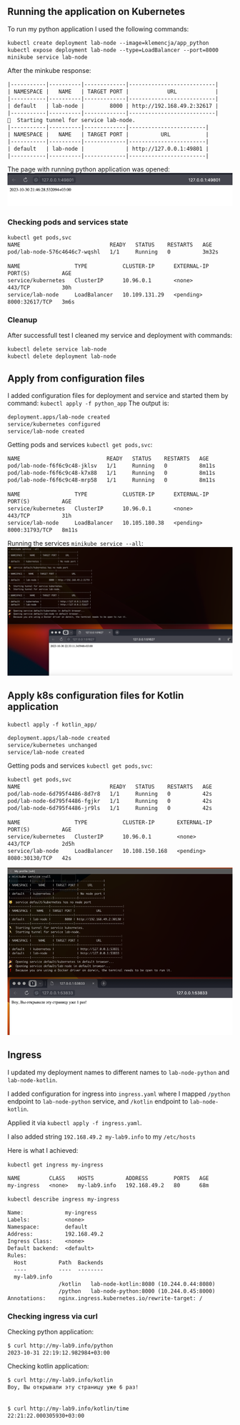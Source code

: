 
## Running the application on Kubernetes
To run my python application I used the following commands:
```
kubectl create deployment lab-node --image=klemencja/app_python
kubectl expose deployment lab-node --type=LoadBalancer --port=8000
minikube service lab-node
```

After the minkube response:
```
|-----------|----------|-------------|---------------------------|
| NAMESPACE |   NAME   | TARGET PORT |            URL            |
|-----------|----------|-------------|---------------------------|
| default   | lab-node |        8000 | http://192.168.49.2:32617 |
|-----------|----------|-------------|---------------------------|
🏃  Starting tunnel for service lab-node.
|-----------|----------|-------------|------------------------|
| NAMESPACE |   NAME   | TARGET PORT |          URL           |
|-----------|----------|-------------|------------------------|
| default   | lab-node |             | http://127.0.0.1:49801 |
|-----------|----------|-------------|------------------------|
```
The page with running python application was opened:
![running_node.png](resources/running_application.png)

### Checking pods and services state
```
kubectl get pods,svc
NAME                            READY   STATUS    RESTARTS   AGE
pod/lab-node-576c4646c7-wqshl   1/1     Running   0          3m32s

NAME                 TYPE           CLUSTER-IP      EXTERNAL-IP   PORT(S)          AGE
service/kubernetes   ClusterIP      10.96.0.1       <none>        443/TCP          30h
service/lab-node     LoadBalancer   10.109.131.29   <pending>     8000:32617/TCP   3m6s
```

### Cleanup
After successfull test I cleaned my service and deployment with commands:
```
kubectl delete service lab-node
kubectl delete deployment lab-node
```


## Apply from configuration files
I added configuration files for deployment and service and started them by command:
`kubectl apply -f python_app`
The output is:
```
deployment.apps/lab-node created
service/kubernetes configured
service/lab-node created
```

Getting pods and services `kubectl get pods,svc`:
```
NAME                           READY   STATUS    RESTARTS   AGE
pod/lab-node-f6f6c9c48-jklsv   1/1     Running   0          8m11s
pod/lab-node-f6f6c9c48-k7x88   1/1     Running   0          8m11s
pod/lab-node-f6f6c9c48-mrp58   1/1     Running   0          8m11s

NAME                 TYPE           CLUSTER-IP      EXTERNAL-IP   PORT(S)          AGE
service/kubernetes   ClusterIP      10.96.0.1       <none>        443/TCP          31h
service/lab-node     LoadBalancer   10.105.180.38   <pending>     8000:31793/TCP   8m11s
```

Running the services `minikube service --all`:
![kubectl_service_all.png](resources/kubectl_service_all.png)


## Apply k8s configuration files for Kotlin application


`kubectl apply -f kotlin_app/`
```
deployment.apps/lab-node created
service/kubernetes unchanged
service/lab-node created
```

Getting pods and services `kubectl get pods,svc`:
```
kubectl get pods,svc
NAME                            READY   STATUS    RESTARTS   AGE
pod/lab-node-6d795f4486-8d7r8   1/1     Running   0          42s
pod/lab-node-6d795f4486-fgjkr   1/1     Running   0          42s
pod/lab-node-6d795f4486-jr9ls   1/1     Running   0          42s

NAME                 TYPE           CLUSTER-IP       EXTERNAL-IP   PORT(S)          AGE
service/kubernetes   ClusterIP      10.96.0.1        <none>        443/TCP          2d5h
service/lab-node     LoadBalancer   10.108.150.168   <pending>     8080:30130/TCP   42s
```

![running_kotlin_application_from_configs.png](resources/running_kotlin_application_from_configs.png)


## Ingress

I updated my deployment names to different names to `lab-node-python` and `lab-node-kotlin`.

I added configuration for ingress into `ingress.yaml` where I mapped `/python` endpoint to `lab-node-python` service, and `/kotlin` endpoint to `lab-node-kotlin`.

Applied it via `kubectl apply -f ingress.yaml`.

I also added string `192.168.49.2 my-lab9.info` to my `/etc/hosts`

Here is what I achieved:

`kubectl get ingress my-ingress`
```
NAME         CLASS    HOSTS          ADDRESS        PORTS   AGE
my-ingress   <none>   my-lab9.info   192.168.49.2   80      68m
```


`kubectl describe ingress my-ingress`
```
Name:             my-ingress
Labels:           <none>
Namespace:        default
Address:          192.168.49.2
Ingress Class:    <none>
Default backend:  <default>
Rules:
  Host          Path  Backends
  ----          ----  --------
  my-lab9.info
                /kotlin   lab-node-kotlin:8080 (10.244.0.44:8080)
                /python   lab-node-python:8000 (10.244.0.45:8000)
Annotations:    nginx.ingress.kubernetes.io/rewrite-target: /
```

### Checking ingress via curl
Checking python application:
```
$ curl http://my-lab9.info/python
2023-10-31 22:19:12.982984+03:00
```

Checking kotlin application:
```
$ curl http://my-lab9.info/kotlin
Воу, Вы открывали эту страницу уже 6 раз!


$ curl http://my-lab9.info/kotlin/time
22:21:22.000305930+03:00
```

